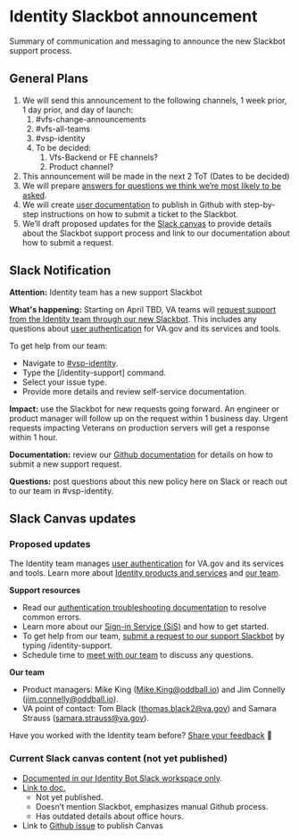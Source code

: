 # Identity Slackbot announcement

Summary of communication and messaging to announce the new Slackbot support process.

## General Plans

1. We will send this announcement to the following channels, 1 week prior, 1 day prior, and day of launch:
    1. #vfs-change-announcements
    2. #vfs-all-teams
    3. #vsp-identity
    4. To be decided:
        1. Vfs-Backend or FE channels?
        2. Product channel?
2. This announcement will be made in the next 2 ToT (Dates to be decided)
3. We will prepare [answers for questions we think we’re most likely to be asked](https://docs.google.com/document/d/1RJR9LIpcYq09QvHiEvpAxG9Hy5TdeTNmk5pKaYW4f98/edit#heading=h.jgbsdsdd4lj5).
4. We will create [user documentation](https://app.zenhub.com/workspaces/identity-5f5bab705a94c9001ba33734/issues/gh/department-of-veterans-affairs/va.gov-team/79906) to publish in Github with step-by-step instructions on how to submit a ticket to the Slackbot.
5. We’ll draft proposed updates for the [Slack canvas](https://app.zenhub.com/workspaces/identity-5f5bab705a94c9001ba33734/issues/gh/department-of-veterans-affairs/va.gov-team/79921) to provide details about the Slackbot support process and link to our documentation about how to submit a request.

## Slack Notification

**Attention:** Identity team has a new support Slackbot

**What's happening:** Starting on April TBD, VA teams will [request support from the Identity team through our new Slackbot](https://github.com/department-of-veterans-affairs/va.gov-team/blob/master/products/identity/Support%20Process/Identity-Slackbot-documentation.md). This includes any questions about [user authentication](https://depo-platform-documentation.scrollhelp.site/developer-docs/authentication) for VA.gov and its services and tools.

To get help from our team:

- Navigate to [#vsp-identity](https://dsva.slack.com/archives/CSFV4QTKN).
- Type the [/identity-support] command.
- Select your issue type.
- Provide more details and review self-service documentation.

**Impact:** use the Slackbot for new requests going forward. An engineer or product manager will follow up on the request within 1 business day. Urgent requests impacting Veterans on production servers will get a response within 1 hour.

**Documentation:** review our [Github documentation](https://github.com/department-of-veterans-affairs/va.gov-team/blob/master/products/identity/Support%20Process/Identity-Slackbot-documentation.md) for details on how to submit a new support request.

**Questions:** post questions about this new policy here on Slack or reach out to our team in #vsp-identity.

## Slack Canvas updates

### Proposed updates

The Identity team manages [user authentication](https://depo-platform-documentation.scrollhelp.site/developer-docs/authentication) for VA.gov and its services and tools. Learn more about [Identity products and services](https://github.com/department-of-veterans-affairs/va.gov-team/tree/master/products/identity) and [our team](https://github.com/department-of-veterans-affairs/va.gov-team/blob/master/products/identity/identity-team-charter.md).

**Support resources**

- Read our [authentication troubleshooting documentation](https://github.com/department-of-veterans-affairs/va.gov-team/blob/master/products/identity/Troubleshooting_logging/troubleshooting_signin.md) to resolve common errors.
- Learn more about our [Sign-in Service (SiS)](https://github.com/department-of-veterans-affairs/va.gov-team/tree/master/products/identity/Products/Sign-In%20Service) and how to get started.
- To get help from our team, [submit a request to our support Slackbot](https://github.com/department-of-veterans-affairs/va.gov-team/blob/master/products/identity/Support%20Process/Identity-Slackbot-documentation.md) by typing /identity-support.
- Schedule time to [meet with our team](https://github.com/department-of-veterans-affairs/va.gov-team/blob/master/products/identity/Support%20Documents/office-hours.md) to discuss any questions.

**Our team**

- Product managers: Mike King (Mike.King@oddball.io) and Jim Connelly (jim.connelly@oddball.io).
- VA point of contact: Tom Black (thomas.black2@va.gov) and Samara Strauss (samara.strauss@va.gov).

Have you worked with the Identity team before? [Share your feedback](https://dj540s05.optimalworkshop.com/questions/52low0ey) 🙏

### Current Slack canvas content (not yet published)

- [Documented in our Identity Bot Slack workspace only](https://testidentitybotapp.slack.com/canvas/C06593XK5U1).
- [Link to doc.](https://docs.google.com/document/d/1wmSnKzSFD7QTexoLRfutBGEUvM8scM-qn_nklZrnyUo/edit#heading=h.pquhpjodqw6j)
    - Not yet published.
    - Doesn’t mention Slackbot, emphasizes manual Github process.
    - Has outdated details about office hours.
- Link to [Github issue](https://app.zenhub.com/workspaces/identity-5f5bab705a94c9001ba33734/issues/gh/department-of-veterans-affairs/va.gov-team/79921) to publish Canvas
